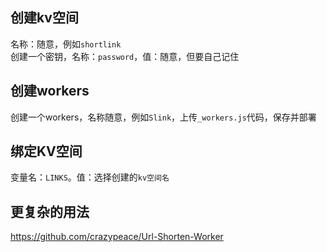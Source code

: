 ## 创建kv空间
名称：随意，例如`shortlink`  
创建一个密钥，名称：`password`，值：随意，但要自己记住  

## 创建workers
创建一个workers，名称随意，例如`Slink`，上传`_workers.js`代码，保存并部署  

## 绑定KV空间
变量名：`LINKS`。值：选择创建的`kv空间名`  
 
## 更复杂的用法
<https://github.com/crazypeace/Url-Shorten-Worker>  

